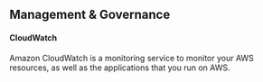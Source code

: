 ## Management & Governance

#### CloudWatch
Amazon CloudWatch is a monitoring service to monitor your AWS resources, as well as the applications that you run on AWS.

